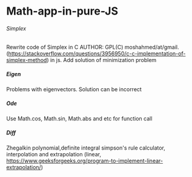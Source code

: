 # Math-app-in-pure-JS

###### Simplex 

Rewrite code of Simplex in C AUTHOR: GPL(C) moshahmed/at/gmail. (https://stackoverflow.com/questions/3956950/c-c-implementation-of-simplex-method) in js. Add solution of minimization problem

##### Eigen 

Problems with eigenvectors. Solution can be incorrect

##### Ode 

Use Math.cos, Math.sin, Math.abs and etc for function call

##### Diff

Zhegalkin polynomial,definite integral simpson's rule calculator, interpolation and extrapolation (linear, https://www.geeksforgeeks.org/program-to-implement-linear-extrapolation/)

